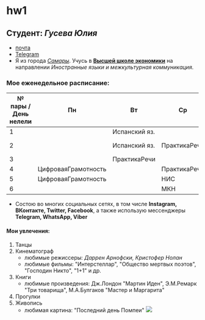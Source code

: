 # hw1
## **Студент**: _Гусева Юлия_
* [почта](mailto:uliagusevaa123@gmail.com)
* [Telegram](https://t.me/Julgu)
* Я из города [_Самары_](https://www.google.ru/search?q=%D1%81%D0%B0%D0%BC%D0%B0%D1%80%D0%B0&newwindow=1&source=lnms&tbm=isch&sa=X&ved=0ahUKEwiK-6Pe9-jYAhXC3iwKHX5bA5QQ_AUICygC&biw=1094&bih=522#imgrc=9kos28y_wY3WoM:). Учусь в [**Высшей школе экономики**](https://www.hse.ru/) на направлении _Иностранные языки и межкультурная коммуникация_.
### Мое еженедельное расписание:
№ пары / День нелели | Пн | Вт | Ср | Чт | Пт | Сб |
---------------------| -- | -- | -- | -- | -- | -- |
1                    |    |Испанский яз.| 
2                    |    |Испанский яз.|ПрактикаРечи|Испанский яз.|АнглийскийВидео|Грамматика|
3                    |    |ПрактикаРечи | | |BritishLiterature|Грамматика|
4                    |ЦифроваяГрамотность| |ПрактикаРечи|Фонетика|
5                    |ЦифроваяГрамотность| |НИС| |МКН|Латынь|
6                    |    |              |МКН| |BritishLiterature|

* Состою во многих социальных сетях, в том числе **Instagram, ВКонтакте, Twitter, Facebook**, а также использую мессенджеры **Telegram, WhatsApp, Viber**

#### Мои увлечения: 
1) Танцы 
2) Кинематограф 
     * любимые режиссеры: _Даррен Арнофски, Кристофер Нолан_ 
     * любимые фильмы: "Интерстеллар", "Общество мертвых поэтов", "Господин Никто", "1+1" и др.
3) Книги
     * любимые произведения: Дж.Лондон "Мартин  Иден", Э.М.Ремарк "Три товарища", М.А.Булгаков "Мастер и Маргарита"
4) Прогулки
5) Живопись
     * любимая картина: "Последний день Помпеи" ![](https://upload.wikimedia.org/wikipedia/commons/thumb/e/ec/Karl_Brullov_-_The_Last_Day_of_Pompeii_-_Google_Art_Project.jpg/1200px-Karl_Brullov_-_The_Last_Day_of_Pompeii_-_Google_Art_Project.jpg)
  

  
